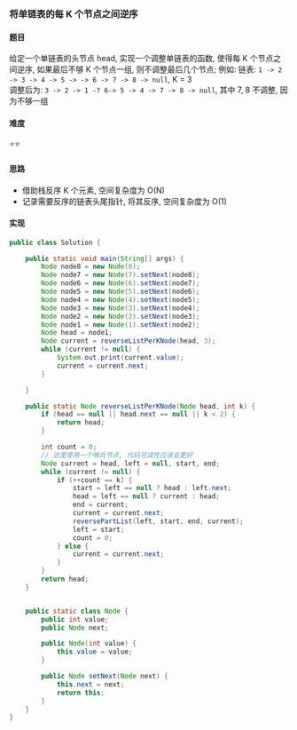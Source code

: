 ### 将单链表的每 K 个节点之间逆序

#### 题目
给定一个单链表的头节点 head, 实现一个调整单链表的函数, 使得每 K 个节点之间逆序, 如果最后不够 K 个节点一组, 则不调整最后几个节点; 例如:
链表: `1 -> 2 -> 3 -> 4 -> 5 -> -> 6 -> 7 -> 8 -> null`, K = 3  
调整后为: `3 -> 2 -> 1 -? 6-> 5 -> 4 -> 7 -> 8 -> null`, 其中 7, 8 不调整, 因为不够一组

#### 难度
:star::star:

#### 思路
- 借助栈反序 K 个元素, 空间复杂度为 O(N)
- 记录需要反序的链表头尾指针, 将其反序, 空间复杂度为 O(1)

#### 实现
```java
public class Solution {

    public static void main(String[] args) {
        Node node8 = new Node(8);
        Node node7 = new Node(7).setNext(node8);
        Node node6 = new Node(6).setNext(node7);
        Node node5 = new Node(5).setNext(node6);
        Node node4 = new Node(4).setNext(node5);
        Node node3 = new Node(3).setNext(node4);
        Node node2 = new Node(2).setNext(node3);
        Node node1 = new Node(1).setNext(node2);
        Node head = node1;
        Node current = reverseListPerKNode(head, 3);
        while (current != null) {
            System.out.print(current.value);
            current = current.next;
        }

    }

    public static Node reverseListPerKNode(Node head, int k) {
        if (head == null || head.next == null || k < 2) {
            return head;
        }

        int count = 0;
        // 这里使用一个哨兵节点, 代码可读性应该会更好
        Node current = head, left = null, start, end;
        while (current != null) {
            if (++count == k) {
                start = left == null ? head : left.next;
                head = left == null ? current : head;
                end = current;
                current = current.next;
                reversePartList(left, start, end, current);
                left = start;
                count = 0;
            } else {
                current = current.next;
            }
        }
        return head;
    }


    public static class Node {
        public int value;
        public Node next;

        public Node(int value) {
            this.value = value;
        }

        public Node setNext(Node next) {
            this.next = next;
            return this;
        }
    }
}
```
